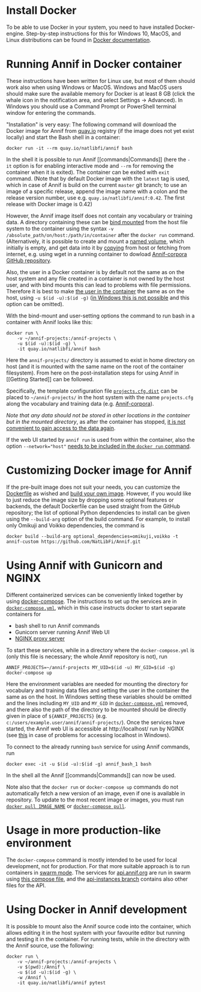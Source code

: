 # Install Docker

To be able to use Docker in your system, you need to have installed Docker-engine. Step-by-step instructions for this for Windows 10, MacOS, and Linux distributions can be found in [Docker documentation](https://docs.docker.com/install/). 

# Running Annif in Docker container

These instructions have been written for Linux use, but most of them should work also when using Windows or MacOS. Windows and MacOS users should make sure the available memory for Docker is at least 8 GB (click the whale icon in the notification area, and select Settings -> Advanced). In Windows you should use a Command Prompt or PowerShell terminal window for entering the commands. 

"Installation" is very easy: The following command will download the Docker image for Annif from [quay.io](https://quay.io/) registry  (if the image does not yet exist locally) and start the Bash shell in a container:

    docker run -it --rm quay.io/natlibfi/annif bash 

In the shell it is possible to run Annif [[commands|Commands]] (here the `-it` option is for enabling interactive mode and `--rm` for removing the container when it is exited). The container can be exited with `exit` command. (Note that by default Docker image with the `latest` tag is used, which in case of Annif is build on the current `master` git branch; to use an image of a specific release, append the image name with a colon and the release version number, use e.g. `quay.io/natlibfi/annif:0.42`. The first release with Docker image is 0.42) 

However, the Annif image itself does not contain any vocabulary or training data. A directory containing these can be [bind mounted](https://docs.docker.com/storage/bind-mounts/) from the host file system to the container using the syntax `-v /absolute_path/on/host:/path/in/container` after the `docker run` command. (Alternatively, it is possible to create and mount a [named volume](https://success.docker.com/article/different-types-of-volumes), which initially is empty, and get data into it by [copying](https://docs.docker.com/engine/reference/commandline/cp/) from host or fetching from internet, e.g. using wget in a running container to dowload [Annif-corpora GitHub repository](https://github.com/NatLibFi/Annif-corpora).

Also, the user in a Docker container is by default not the same as on the host system and any file created in a container is not owned by the host user, and with bind mounts this can lead to problems with file permissions. Therefore it is best to make [the user in the container](https://docs.docker.com/engine/reference/run/#user) the same as on the host, using `-u $(id -u):$(id -g)` ([in Windows this is not possible](https://docs.docker.com/docker-for-windows/faqs/#can-i-change-permissions-on-shared-volumes-for-container-specific-deployment-requirements) and this option can be omitted). 

With the bind-mount and user-setting options the command to run bash in a container with Annif looks like this:

    docker run \
        -v ~/annif-projects:/annif-projects \
        -u $(id -u):$(id -g) \
        -it quay.io/natlibfi/annif bash

Here the `annif-projects/` directory is assumed to exist in home directory on host (and it is mounted with the same name on the root of the container filesystem). From here on the post-installation steps for using Annif in [[Getting Started]] can be followed. 

Specifically, the template configuration file [`projects.cfg.dist`](https://github.com/NatLibFi/Annif/blob/master/projects.cfg.dist) can be placed to `~/annif-projects/` in the host system with the name `projects.cfg` along the vocabulary and training data (e.g. [Annif-corpora](https://github.com/NatLibFi/Annif-corpora)).

*Note that any data should not be stored in other locations in the container but in the mounted directory*, as after the container has stopped, [it is not convenient to gain access to the data again](https://docs.docker.com/engine/reference/commandline/commit/).

If the web UI started by `annif run` is used from within the container, also the option `--network="host"` [needs to be included in the `docker run` command](https://docs.docker.com/engine/reference/run/#network-host).

# Customizing Docker image for Annif

If the pre-built image does not suit your needs, you can customize the [Dockerfile](https://github.com/NatLibFi/Annif/blob/master/Dockerfile) as wished and [build your own image](https://docs.docker.com/engine/reference/commandline/build/). However, if you would like to just reduce the image size by dropping some optional features or backends, the default Dockerfile can be used straight from the GitHub repository; the list of optional Python dependencies to install can be given using the `--build-arg` option of the build command. For example, to install only Omikuji and Voikko dependencies, the command is

    docker build --build-arg optional_dependencies=omikuji,voikko -t annif-custom https://github.com/NatLibFi/Annif.git

# Using Annif with Gunicorn and NGINX
Different containerized services can be conveniently linked together by using [docker-compose](https://docs.docker.com/compose/). The instructions to set up the services are in [`docker-compose.yml`](https://github.com/NatLibFi/Annif/blob/master/docker-compose.yml), which in this case instructs docker to start separate containers for 
* bash shell to run  Annif commands
* Gunicorn server running Annif Web UI
* [NGINX proxy server](https://www.nginx.com/resources/wiki/)

To start these services, while in a directory where the `docker-compose.yml` is (only this file is necessary; the whole Annif repository is not), run 

    ANNIF_PROJECTS=~/annif-projects MY_UID=$(id -u) MY_GID=$(id -g) docker-compose up

Here the environment variables are needed for mounting the directory for vocabulary and training data files and setting the user in the container the same as on the host. In Windows setting these variables should be omitted and the lines including `MY_UID` and `MY_GID` in [`docker-compose.yml`](https://github.com/NatLibFi/Annif/blob/master/docker-compose.yml) removed, and there also the path of the directory to be mounted should be directly given in place of `${ANNIF_PROJECTS}` (e.g. `c:/users/example.user/annif/annif-projects/`). Once the services have started, the Annif web UI is accessible at http://localhost/ run by NGINX (see [this](https://docs.docker.com/docker-for-windows/troubleshoot/#limitations-of-windows-containers-for-localhost-and-published-ports) in case of problems for accessing localhost in Windows).

To connect to the already running `bash` service for using Annif commands, run

    docker exec -it -u $(id -u):$(id -g) annif_bash_1 bash

In the shell all the Annif [[commands|Commands]] can now be used.

Note also that the `docker run` or `docker-compose up` commands do not automatically fetch a new version of an image, even if one is available in repository. To update to the most recent image or images, you must run [`docker pull IMAGE_NAME`](https://docs.docker.com/engine/reference/commandline/pull/) or [`docker-compose pull`](https://docs.docker.com/compose/reference/pull/).

# Usage in more production-like environment

The `docker-compose` command is mostly intended to be used for local development, not for production. For that more suitable approach is to run containers in [swarm mode](https://docs.docker.com/engine/swarm/). The services for [api.annif.org](https://api.annif.org) are run in swarm using [this compose file](https://github.com/NatLibFi/Annif/blob/api-instances/docker-compose-api.annif.org.yml), and the [api-instances branch](https://github.com/NatLibFi/Annif/tree/api-instances) contains also other files for the API.

# Using Docker in Annif development

It is possible to mount also the Annif source code into the container, which allows editing it in the host system with your favourite editor but running and testing it in the container. For running tests, while in the directory with the Annif source, use the following:

    docker run \
        -v ~/annif-projects:/annif-projects \
        -v $(pwd):/Annif \
        -u $(id -u):$(id -g) \
        -w /Annif \
        -it quay.io/natlibfi/annif pytest

